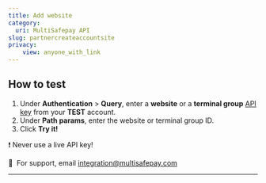 ```yaml
---
title: Add website
category:
  uri: MultiSafepay API
slug: partnercreateaccountsite
privacy:
    view: anyone_with_link
---
```


## How to test

1. Under **Authentication** > **Query**, enter a **website** or a **terminal group** [API key](/docs/sites#site-id-api-key-and-security-code) from your **TEST** account.
2. Under **Path params**, enter the website or terminal group ID.
3. Click **Try it!**

❗️ Never use a live API key!
 
💬  For support, email [integration@multisafepay.com](mailto:integration@multisafepay.com)

---